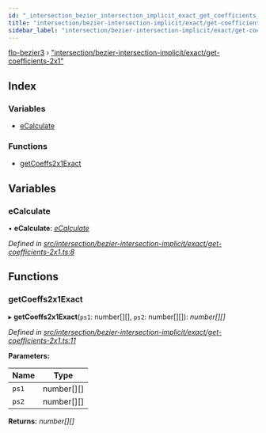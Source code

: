 ```yaml
---
id: "_intersection_bezier_intersection_implicit_exact_get_coefficients_2x1_"
title: "intersection/bezier-intersection-implicit/exact/get-coefficients-2x1"
sidebar_label: "intersection/bezier-intersection-implicit/exact/get-coefficients-2x1"
---
```


[flo-bezier3](../globals.md) › ["intersection/bezier-intersection-implicit/exact/get-coefficients-2x1"](_intersection_bezier_intersection_implicit_exact_get_coefficients_2x1_.md)

## Index

### Variables

* [eCalculate](_intersection_bezier_intersection_implicit_exact_get_coefficients_2x1_.md#ecalculate)

### Functions

* [getCoeffs2x1Exact](_intersection_bezier_intersection_implicit_exact_get_coefficients_2x1_.md#getcoeffs2x1exact)

## Variables

###  eCalculate

• **eCalculate**: *[eCalculate](_implicit_form_exact_get_implicit_form3_.md#ecalculate)*

*Defined in [src/intersection/bezier-intersection-implicit/exact/get-coefficients-2x1.ts:8](https://github.com/FlorisSteenkamp/FloBezier/blob/6f79660/src/intersection/bezier-intersection-implicit/exact/get-coefficients-2x1.ts#L8)*

## Functions

###  getCoeffs2x1Exact

▸ **getCoeffs2x1Exact**(`ps1`: number[][], `ps2`: number[][]): *number[][]*

*Defined in [src/intersection/bezier-intersection-implicit/exact/get-coefficients-2x1.ts:11](https://github.com/FlorisSteenkamp/FloBezier/blob/6f79660/src/intersection/bezier-intersection-implicit/exact/get-coefficients-2x1.ts#L11)*

**Parameters:**

Name | Type |
------ | ------ |
`ps1` | number[][] |
`ps2` | number[][] |

**Returns:** *number[][]*
